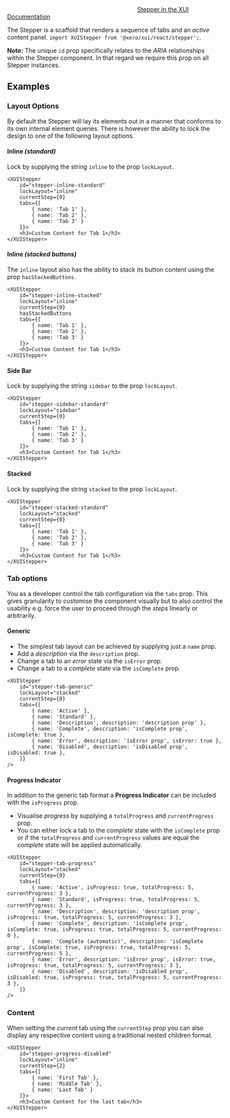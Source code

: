 <div class="xui-margin-vertical">
		<svg focusable="false" class="xui-icon xui-icon-inline xui-icon-large xui-icon-color-blue">
			<use xlink:href="#xui-icon-bookmark" role="presentation"/>
		</svg>
		<a href="../section-building-blocks-steps.html">Stepper in the XUI Documentation</a>
</div>

The Stepper is a scaffold that renders a sequence of tabs and an *active* content panel. `import XUIStepper from '@xero/xui/react/stepper';`.

**Note:** The unique `id` prop specifically relates to the *ARIA* relationships within the Stepper component. In that regard we require this prop on all Stepper instances.

## Examples

### Layout Options

By default the Stepper will lay its elements out in a manner that conforms to its own internal element queries. There is however the ability to lock the design to one of the following layout options.

#### Inline *(standard)*

Lock by supplying the string `inline` to the prop `lockLayout`.

```
<XUIStepper
	id="stepper-inline-standard"
	lockLayout="inline"
	currentStep={0}
	tabs={[
		{ name: 'Tab 1' },
		{ name: 'Tab 2' },
		{ name: 'Tab 3' }
	]}>
	<h3>Custom Content for Tab 1</h3>
</XUIStepper>
```

#### Inline *(stacked buttons)*

The `inline` layout also has the ability to stack its button content using the prop `hasStackedButtons`.

```
<XUIStepper
	id="stepper-inline-stacked"
	lockLayout="inline"
	currentStep={0}
	hasStackedButtons
	tabs={[
		{ name: 'Tab 1' },
		{ name: 'Tab 2' },
		{ name: 'Tab 3' }
	]}>
	<h3>Custom Content for Tab 1</h3>
</XUIStepper>
```

#### Side Bar

Lock by supplying the string `sidebar` to the prop `lockLayout`.

```
<XUIStepper
	id="stepper-sidebar-standard"
	lockLayout="sidebar"
	currentStep={0}
	tabs={[
		{ name: 'Tab 1' },
		{ name: 'Tab 2' },
		{ name: 'Tab 3' }
	]}>
	<h3>Custom Content for Tab 1</h3>
</XUIStepper>
```

#### Stacked

Lock by supplying the string `stacked` to the prop `lockLayout`.

```
<XUIStepper
	id="stepper-stacked-standard"
	lockLayout="stacked"
	currentStep={0}
	tabs={[
		{ name: 'Tab 1' },
		{ name: 'Tab 2' },
		{ name: 'Tab 3' }
	]}>
	<h3>Custom Content for Tab 1</h3>
</XUIStepper>
```

### Tab options

You as a developer control the tab configuration via the `tabs` prop. This gives granularity to customise the component visually but to also control the usability e.g. force the user to proceed through the *steps* linearly or arbitrarily.

#### Generic

+ The simplest tab layout can be achieved by supplying just a `name` prop.
+ Add a *description* via the `description` prop.
+ Change a tab to an *error* state via the `isError` prop.
+ Change a tab to a *complete* state via the `isComplete` prop.

```
<XUIStepper
	id="stepper-tab-generic"
	lockLayout="stacked"
	currentStep={0}
	tabs={[
		{ name: 'Active' },
		{ name: 'Standard' },
		{ name: 'Description', description: 'description prop' },
		{ name: 'Complete', description: 'isComplete prop', isComplete: true },
		{ name: 'Error', description: 'isError prop', isError: true },
		{ name: 'Disabled', description: 'isDisabled prop', isDisabled: true },
	]}
/>
```

#### Progress Indicator

In addition to the generic tab format a **Progress Indicator** can be included with the `isProgress` prop.

+ Visualise *progress* by supplying a `totalProgress` and `currentProgress` prop.
+ You can either lock a tab to the *complete* state with the `isComplete` prop or if the `totalProgress` and `currentProgress` values are equal the *complete* state
will be applied automatically.

```
<XUIStepper
	id="stepper-tab-progress"
	lockLayout="stacked"
	currentStep={0}
	tabs={[
		{ name: 'Active', isProgress: true, totalProgress: 5, currentProgress: 3 },
		{ name: 'Standard', isProgress: true, totalProgress: 5, currentProgress: 3 },
		{ name: 'Description', description: 'description prop', isProgress: true, totalProgress: 5, currentProgress: 3 },
		{ name: 'Complete', description: 'isComplete prop', isComplete: true, isProgress: true, totalProgress: 5, currentProgress: 0 },
		{ name: 'Complete (automatic)', description: 'isComplete prop', isComplete: true, isProgress: true, totalProgress: 5, currentProgress: 5 },
		{ name: 'Error', description: 'isError prop', isError: true, isProgress: true, totalProgress: 5, currentProgress: 3 },
		{ name: 'Disabled', description: 'isDisabled prop', isDisabled: true, isProgress: true, totalProgress: 5, currentProgress: 3 },
	]}
/>
```

### Content

When setting the *current* tab using the `currentStep` prop you can also display any respective content using a traditional nested children format.

```
<XUIStepper
	id="stepper-progress-disabled"
	lockLayout="inline"
	currentStep={2}
	tabs={[
		{ name: 'First Tab' },
		{ name: 'Middle Tab' },
		{ name: 'Last Tab' }
	]}>
	<h3>Custom Content for the last tab</h3>
</XUIStepper>
```

